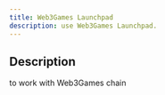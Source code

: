 ```yaml
---
title: Web3Games Launchpad
description: use Web3Games Launchpad.
---
```


## Description

to work with Web3Games chain

